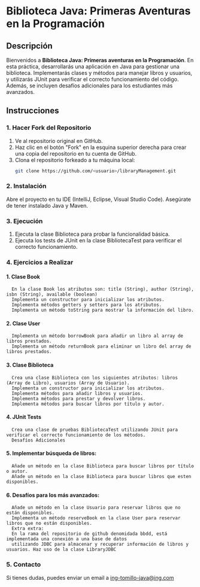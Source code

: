 # Biblioteca Java: Primeras Aventuras en la Programación

## Descripción

Bienvenidos a **Biblioteca Java: Primeras aventuras en la Programación**. 
En esta práctica, desarrollarás una aplicación en Java para gestionar una biblioteca. Implementarás clases y métodos para manejar libros y usuarios, y utilizarás JUnit para verificar el correcto funcionamiento del código. Además, se incluyen desafíos adicionales para los estudiantes más avanzados.

## Instrucciones

### 1. Hacer Fork del Repositorio

1. Ve al repositorio original en GitHub.
2. Haz clic en el botón "Fork" en la esquina superior derecha para crear una copia del repositorio en tu cuenta de GitHub.
3. Clona el repositorio forkeado a tu máquina local:
   ```bash
   git clone https://github.com/<usuario>/libraryManagement.git
   ```
### 2. Instalación
   Abre el proyecto en tu IDE (IntelliJ, Eclipse, Visual Studio Code).
   Asegúrate de tener instalado Java y Maven.

### 3. Ejecución

1.  Ejecuta la clase Biblioteca para probar la funcionalidad básica.
2.  Ejecuta los tests de JUnit en la clase BibliotecaTest para verificar el correcto funcionamiento.

### 4.  Ejercicios a Realizar

#### 1. Clase Book
      En la clase Book los atributos son: title (String), author (String), isbn (String), available (boolean)
      Implementa un constructor para inicializar los atributos.
      Implementa métodos getters y setters para los atributos.
      Implementa un método toString para mostrar la información del libro.
#### 2. Clase User      
      Implementa un método borrowBook para añadir un libro al array de libros prestados.
      Implementa un método returnBook para eliminar un libro del array de libros prestados.
      
#### 3. Clase Biblioteca
      Crea una clase Biblioteca con los siguientes atributos: libros (Array de Libro), usuarios (Array de Usuario).
      Implementa un constructor para inicializar los atributos.
      Implementa métodos para añadir libros y usuarios.
      Implementa métodos para prestar y devolver libros.
      Implementa métodos para buscar libros por título y autor.
#### 4. JUnit Tests
      Crea una clase de pruebas BibliotecaTest utilizando JUnit para verificar el correcto funcionamiento de los métodos.
      Desafíos Adicionales

#### 5. Implementar búsqueda de libros:

      Añade un método en la clase Biblioteca para buscar libros por título o autor.
      Añade un método en la clase Biblioteca para buscar libros que esten disponibles.

#### 6. Desafíos para los más avanzados:
      
      Añade un método en la clase Usuario para reservar libros que no están disponibles.
      Implementa un método reserveBook en la clase User para reservar libros que no están disponibles.
      Extra extra:
      En la rama del repositorio de github denomidada bbdd, está implementada una conexión a una base de datos 
      utilizando JDBC para almacenar y recuperar información de libros y usuarios. Haz uso de la clase LibraryJDBC

### 5. Contacto
Si tienes dudas, puedes enviar un email a ing-tomillo-java@ing.com

